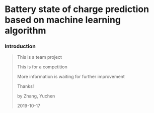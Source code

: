 # Battery state of charge prediction based on machine learning algorithm

### Introduction

> This is a team project
> 
> This is for a competition
> 
> More information is waiting for further improvement
>
> Thanks!
>
>by  Zhang, Yuchen
>
> 2019-10-17
